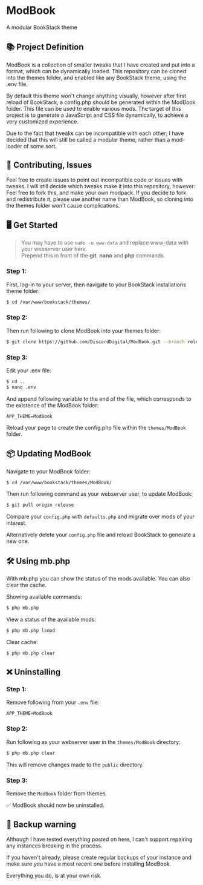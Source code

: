 # ModBook
A modular BookStack theme

## 📚 Project Definition
ModBook is a collection of smaller tweaks that I have created and put into a format, which can be dynamically loaded. This repository can be cloned into the themes folder, and enabled like any BookStack theme, using the .env file.

By default this theme won't change anything visually, however after first reload of BookStack, a config.php should be generated within the ModBook folder. This file can be used to enable various mods. The target of this project is to generate a JavaScript and CSS file dynamically, to achieve a very customized experience.

Due to the fact that tweaks can be incompatible with each other; I have decided that this will still be called a modular theme, rather than a mod-loader of some sort.

## 🎁 Contributing, Issues
Feel free to create issues to point out incompatible code or issues with tweaks. I will still decide which tweaks make it into this repository, however: Feel free to fork this, and make your own modpack. If you decide to fork and redistribute it, please use another name than ModBook, so cloning into the themes folder won't cause complications.

## 🖥️ Get Started
> You may have to use `sudo -u www-data` and replace www-data with your webserver user here.\
> Prepend this in front of the **git**, **nano** and **php** commands.
### Step 1:
First, log-in to your server, then navigate to your BookStack installations theme folder:
```bash
$ cd /var/www/bookstack/themes/
```

### Step 2:
Then run following to clone ModBook into your themes folder:
```bash
$ git clone https://github.com/DiscordDigital/ModBook.git --branch release --single-branch
```

### Step 3:
Edit your .env file:
```bash
$ cd ..
$ nano .env
```
And append following variable to the end of the file, which corresponds to the existence of the ModBook folder:
```env
APP_THEME=ModBook
```
Reload your page to create the config.php file within the `themes/ModBook` folder.

## 📦 Updating ModBook
Navigate to your ModBook folder:
```bash
$ cd /var/www/bookstack/themes/ModBook/
```
Then run following command as your webserver user, to update ModBook:
```bash
$ git pull origin release
```

Compare your `config.php` with `defaults.php` and migrate over mods of your interest.

Alternatively delete your `config.php` file and reload BookStack to generate a new one.

## 🛠️ Using mb.php
With mb.php you can show the status of the mods available. You can also clear the cache.

Showing available commands:
```bash
$ php mb.php
```

View a status of the available mods:
```bash
$ php mb.php lsmod
```

Clear cache:
```bash
$ php mb.php clear
```

## ❌ Uninstalling
### Step 1:
Remove following from your `.env` file:
```env
APP_THEME=ModBook
```

### Step 2:
Run following as your webserver user in the `themes/ModBook` directory:
```php
$ php mb.php clear
```
This will remove changes made to the `public` directory.

### Step 3:
Remove the `ModBook` folder from themes.

✅ ModBook should now be uninstalled.

## 💾 Backup warning
Although I have tested everything posted on here, I can't support repairing any instances breaking in the process.

If you haven't already, please create regular backups of your instance and make sure you have a most recent one before installing ModBook.

Everything you do, is at your own risk.
